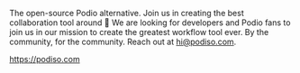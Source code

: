 The open-source Podio alternative. Join us in creating the best collaboration tool around 🚀
We are looking for developers and Podio fans to join us in our mission to create the greatest workflow tool ever. By the community, for the community.
Reach out at hi@podiso.com.

https://podiso.com
